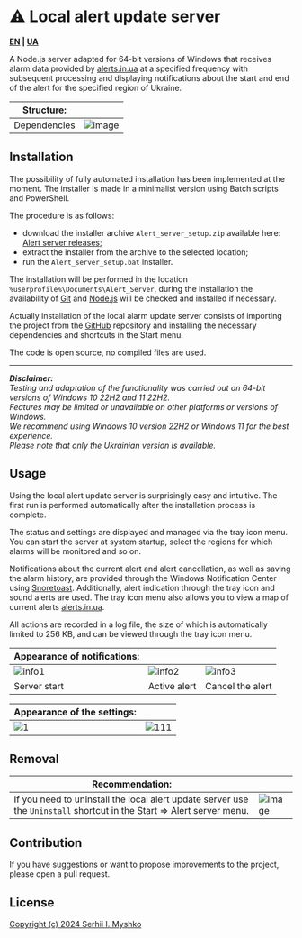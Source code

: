# ⚠ Local alert update server

**[EN](https://github.com/sergeiown/Alert_Server/blob/main/README.md) | [UA](https://github.com/sergeiown/Alert_Server/blob/main/README-UA.md)**

A Node.js server adapted for 64-bit versions of Windows that receives alarm data provided by [alerts.in.ua](https://alerts.in.ua/) at a specified frequency with subsequent processing and displaying notifications about the start and end of the alert for the specified region of Ukraine.


| Structure: |  |
| --- | --- |
| Dependencies | ![image](https://github.com/sergeiown/Alert_Server/assets/112722061/08280db3-bf47-4b51-bc90-ab4b5d1dc5c0) |

## Installation

The possibility of fully automated installation has been implemented at the moment. The installer is made in a minimalist version using Batch scripts and PowerShell.

The procedure is as follows:
- download the installer archive `Alert_server_setup.zip` available here: [Alert server releases](https://github.com/sergeiown/Alert_Server/releases);
- extract the installer from the archive to the selected location;
- run the `Alert_server_setup.bat` installer.

The installation will be performed in the location `%userprofile%\Documents\Alert_Server`, during the installation the availability of [Git](https://git-scm.com/) and [Node.js](https://nodejs.org/en) will be checked and installed if necessary.

Actually installation of the local alarm update server consists of importing the project from the [GitHub](https://github.com/sergeiown/Alert_Server) repository and installing the necessary dependencies and shortcuts in the Start menu.

The code is open source, no compiled files are used.

---
***Disclaimer:***  
*Testing and adaptation of the functionality was carried out on 64-bit versions of Windows 10 22H2 and 11 22H2.*  
*Features may be limited or unavailable on other platforms or versions of Windows.*  
*We recommend using Windows 10 version 22H2 or Windows 11 for the best experience.*  
*Please note that only the Ukrainian version is available.*

## Usage

Using the local alert update server is surprisingly easy and intuitive. The first run is performed automatically after the installation process is complete.

The status and settings are displayed and managed via the tray icon menu. You can start the server at system startup, select the regions for which alarms will be monitored and so on.

Notifications about the current alert and alert cancellation, as well as saving the alarm history, are provided through the Windows Notification Center using [Snoretoast](https://github.com/KDE/snoretoast). Additionally, alert indication through the tray icon and sound alerts are used. The tray icon menu also allows you to view a map of current alerts [alerts.in.ua](https://alerts.in.ua/).

All actions are recorded in a log file, the size of which is automatically limited to 256 KB, and can be viewed through the tray icon menu.

| Appearance of notifications:  |||
| --- | --- | --- |
| ![info1](https://github.com/sergeiown/Alert_Server/assets/112722061/9e0bdb50-229f-4616-8425-9e7c390c104a) | ![info2](https://github.com/sergeiown/Alert_Server/assets/112722061/4ef3c9a4-9b1a-4023-89d0-267e4b5afc48) | ![info3](https://github.com/sergeiown/Alert_Server/assets/112722061/1ab1e93c-bb93-4d1c-be27-9918a6252ad4) |
| Server start                  | Active alert                      | Cancel the alert |

| Appearance of the settings:  ||
| --- | --- |
| ![1](https://github.com/sergeiown/Alert_Server/assets/112722061/bac9304e-e0ed-458e-a39a-4e7a321da76b) | ![111](https://github.com/sergeiown/Alert_Server/assets/112722061/b4cf4c28-d45b-47ae-af6f-a4f84befa665) | 
## Removal

| Recommendation: |  |
| --- | --- |
| If you need to uninstall the local alert update server use the `Uninstall` shortcut in the Start => Alert server menu. | ![image](https://github.com/sergeiown/Alert_Server/assets/112722061/139ee2ee-e07c-44b7-b2a2-4e42c8542dea) |

## Contribution

If you have suggestions or want to propose improvements to the project, please open a pull request.

## License

[Copyright (c) 2024 Serhii I. Myshko](https://github.com/sergeiown/Current_Alert/blob/main/LICENSE)
